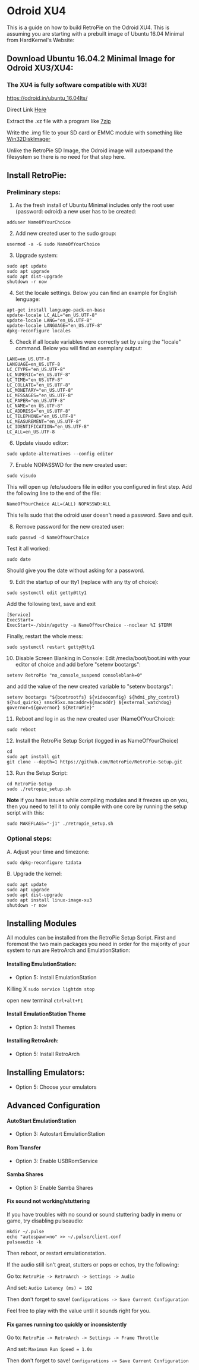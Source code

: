 # Odroid XU4

This is a guide on how to build RetroPie on the Odroid XU4. This is assuming you are starting with a prebuilt image of Ubuntu 16.04 Minimal from HardKernel's Website:

## Download Ubuntu 16.04.2 Minimal Image for Odroid XU3/XU4:

### The XU4 is fully software compatible with XU3!

https://odroid.in/ubuntu_16.04lts/

Direct Link [Here](https://odroid.in/ubuntu_16.04lts/ubuntu-16.04.2-minimal-odroid-xu4-20170516.img.xz)

Extract the .xz file with a program like [7zip](http://www.7-zip.org/download.html)

Write the .img file to your SD card or EMMC module with something like [Win32DiskImager](http://sourceforge.net/projects/win32diskimager/)

Unlike the RetroPie SD Image, the Odroid image will autoexpand the filesystem so there is no need for that step here.

## Install RetroPie:

### Preliminary steps:

1. As the fresh install of Ubuntu Minimal includes only the root user (password: odroid) a new user has to be created:
```
adduser NameOfYourChoice
```
2. Add new created user to the sudo group:
```
usermod -a -G sudo NameOfYourChoice
```
3. Upgrade system:
```
sudo apt update
sudo apt upgrade
sudo apt dist-upgrade
shutdown -r now
```
4. Set the locale settings. Below you can find an example for English lenguage:
```    
apt-get install language-pack-en-base
update-locale LC_ALL="en_US.UTF-8"
update-locale LANG="en_US.UTF-8"
update-locale LANGUAGE="en_US.UTF-8"
dpkg-reconfigure locales
```
5. Check if all locale variables were correctly set by using the "locale" command. Below you will find an exemplary output: 
```
LANG=en_US.UTF-8
LANGUAGE=en_US.UTF-8
LC_CTYPE="en_US.UTF-8"
LC_NUMERIC="en_US.UTF-8"
LC_TIME="en_US.UTF-8"
LC_COLLATE="en_US.UTF-8"
LC_MONETARY="en_US.UTF-8"
LC_MESSAGES="en_US.UTF-8"
LC_PAPER="en_US.UTF-8"
LC_NAME="en_US.UTF-8"
LC_ADDRESS="en_US.UTF-8"
LC_TELEPHONE="en_US.UTF-8"
LC_MEASUREMENT="en_US.UTF-8"
LC_IDENTIFICATION="en_US.UTF-8"
LC_ALL=en_US.UTF-8
```
6. Update visudo editor:
```
sudo update-alternatives --config editor
```
7. Enable NOPASSWD for the new created user:
```
sudo visudo
```
This will open up /etc/sudoers file in editor you configured in first step. Add the following line to the end of the file:
```
NameOfYourChoice ALL=(ALL) NOPASSWD:ALL
```
This tells sudo that the odroid user doesn't need a password. Save and quit.

8. Remove password for the new created user:
```
sudo passwd -d NameOfYourChoice
```
Test it all worked:
```
sudo date
```
Should give you the date without asking for a password.

9. Edit the startup of our tty1 (replace with any tty of choice):
```
sudo systemctl edit getty@tty1
```
Add the following text, save and exit
```
[Service]
ExecStart=
ExecStart=-/sbin/agetty -a NameOfYourChoice --noclear %I $TERM
```
Finally, restart the whole mess:
```
sudo systemctl restart getty@tty1
```
10. Disable Screen Blanking in Console:
Edit /media/boot/boot.ini with your editor of choice and add before "setenv bootargs":
```
setenv RetroPie "no_console_suspend consoleblank=0"
```
and add the value of the new created variable to "setenv bootargs":
```
setenv bootargs "${bootrootfs} ${videoconfig} ${hdmi_phy_control} ${hud_quirks} smsc95xx.macaddr=${macaddr} ${external_watchdog} governor=${governor} ${RetroPie}"

```
11. Reboot and log in as the new created user (NameOfYourChoice):
```
sudo reboot
```
12. Install the RetroPie Setup Script (logged in as NameOfYourChoice)
```
cd
sudo apt install git
git clone --depth=1 https://github.com/RetroPie/RetroPie-Setup.git
```
13. Run the Setup Script:
```
cd RetroPie-Setup
sudo ./retropie_setup.sh
```

**Note** if you have issues while compiling modules and it freezes up on you, then you need to tell it to only compile with one core by running the setup script with this:

```
sudo MAKEFLAGS="-j1" ./retropie_setup.sh
```
### Optional steps:
A. Adjust your time and timezone:
```
sudo dpkg-reconfigure tzdata
```
B. Upgrade the kernel:
```
sudo apt update
sudo apt upgrade
sudo apt dist-upgrade
sudo apt install linux-image-xu3
shutdown -r now
```

## Installing Modules

All modules can be installed from the RetroPie Setup Script. First and foremost the two main packages you need in order for the majority of your system to run are RetroArch and EmulationStation:

#### Installing EmulationStation:

- Option 5: Install EmulationStation

Killing X `sudo service lightdm stop`

open new terminal `ctrl+alt+F1`

#### Install EmulationStation Theme

- Option 3: Install Themes

#### Installing RetroArch:

- Option 5: Install RetroArch

## Installing Emulators:

- Option 5: Choose your emulators

## Advanced Configuration

#### AutoStart EmulationStation

- Option 3: Autostart EmulationStation 

#### Rom Transfer

- Option 3: Enable USBRomService

#### Samba Shares

- Option 3: Enable Samba Shares

#### Fix sound not working/stuttering

If you have troubles with no sound or sound stuttering badly in menu or game, try disabling pulseaudio:

    mkdir ~/.pulse
    echo "autospawn=no" >> ~/.pulse/client.conf
    pulseaudio -k

Then reboot, or restart emulationstation.

If the audio still isn't great, stutters or pops or echos, try the following:

Go to: `RetroPie -> RetroArch -> Settings -> Audio`

And set: `Audio Latency (ms) = 192`

Then don't forget to save! `Configurations -> Save Current Configuration`

Feel free to play with the value until it sounds right for you.

#### Fix games running too quickly or inconsistently

Go to: `RetroPie -> RetroArch -> Settings -> Frame Throttle`

And set: `Maximum Run Speed = 1.0x`

Then don't forget to save! `Configurations -> Save Current Configuration`
